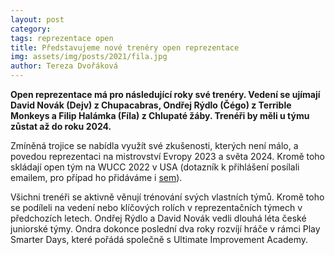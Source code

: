 ```yaml
---
layout: post
category:
tags: reprezentace open
title: Představujeme nové trenéry open reprezentace
img: assets/img/posts/2021/fila.jpg
author: Tereza Dvořáková
---
```


**Open reprezentace má pro následující roky své trenéry. Vedení se ujímají David Novák (Dejv) z Chupacabras, Ondřej Rýdlo (Čégo) z Terrible Monkeys a Filip Halámka (Fíla) z Chlupaté žáby. Trenéři by měli u týmu zůstat až do roku 2024.**

Zmíněná trojice se nabídla využít své zkušenosti, kterých není málo, a povedou reprezentaci na mistrovství Evropy 2023 a světa 2024. Kromě toho skládají open tým na WUCC 2022 v USA (dotazník k přihlášení posílali emailem, pro případ ho přidáváme i [sem](https://forms.gle/KK3EisJqYfPXpSiC7)).

Všichni trenéři se aktivně věnují trénování svých vlastních týmů. Kromě toho se podíleli na vedení nebo klíčových rolích v reprezentačních týmech v předchozích letech. Ondřej Rýdlo a David Novák vedli dlouhá léta české juniorské týmy. Ondra dokonce poslední dva roky rozvíjí hráče v rámci Play Smarter Days, které pořádá společně s Ultimate Improvement Academy.
